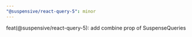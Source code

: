 ```yaml
---
"@suspensive/react-query-5": minor
---
```


feat(@suspensive/react-query-5): add combine prop of SuspenseQueries
